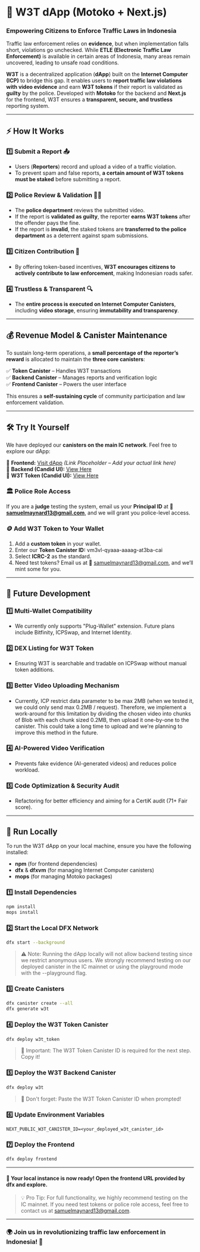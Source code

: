 # 🚦 W3T dApp (Motoko + Next.js)

### Empowering Citizens to Enforce Traffic Laws in Indonesia  

Traffic law enforcement relies on **evidence**, but when implementation falls short, violations go unchecked. While **ETLE (Electronic Traffic Law Enforcement)** is available in certain areas of Indonesia, many areas remain uncovered, leading to unsafe road conditions.  

**W3T** is a decentralized application (**dApp**) built on the **Internet Computer (ICP)** to bridge this gap. It enables users to **report traffic law violations with video evidence** and earn **W3T tokens** if their report is validated as **guilty** by the police. Developed with **Motoko** for the backend and **Next.js** for the frontend, W3T ensures a **transparent, secure, and trustless** reporting system.  

---

## ⚡ How It Works  

### 1️⃣ Submit a Report 📤  
- Users (**Reporters**) record and upload a video of a traffic violation.  
- To prevent spam and false reports, **a certain amount of W3T tokens must be staked** before submitting a report.  

### 2️⃣ Police Review & Validation 👮‍♂️  
- The **police department** reviews the submitted video.  
- If the report is **validated as guilty**, the reporter **earns W3T tokens** after the offender pays the fine.  
- If the report is **invalid**, the staked tokens are **transferred to the police department** as a deterrent against spam submissions.  

### 3️⃣ Citizen Contribution 💪  
- By offering token-based incentives, **W3T encourages citizens to actively contribute to law enforcement**, making Indonesian roads safer.  

### 4️⃣ Trustless & Transparent 🔍  
- The **entire process is executed on Internet Computer Canisters**, including **video storage**, ensuring **immutability and transparency**.  

---

## 💰 Revenue Model & Canister Maintenance  

To sustain long-term operations, a **small percentage of the reporter’s reward** is allocated to maintain the **three core canisters**:  

✅ **Token Canister** – Handles W3T transactions  
✅ **Backend Canister** – Manages reports and verification logic  
✅ **Frontend Canister** – Powers the user interface  

This ensures a **self-sustaining cycle** of community participation and law enforcement validation.  

---

## 🛠 Try It Yourself  

We have deployed our **canisters on the main IC network**. Feel free to explore our dApp:  

🔹 **Frontend:** [Visit dApp](#) *(Link Placeholder – Add your actual link here)*  
🔹 **Backend (Candid UI):** [View Here](https://a4gq6-oaaaa-aaaab-qaa4q-cai.raw.icp0.io/?id=vl2t7-5aaaa-aaaag-at3bq-cai)  
🔹 **W3T Token (Candid UI):** [View Here](https://a4gq6-oaaaa-aaaab-qaa4q-cai.raw.icp0.io/?id=vm3vl-qyaaa-aaaag-at3ba-cai)  

### 🏛 Police Role Access  
If you are a **judge** testing the system, email us your **Principal ID** at 📩 **samuelmaynard13@gmail.com**, and we will grant you police-level access.  

### 🪙 Add W3T Token to Your Wallet  
1. Add a **custom token** in your wallet.
2. Enter our **Token Canister ID:** vm3vl-qyaaa-aaaag-at3ba-cai
3. Select **ICRC-2** as the standard.
4. Need test tokens? Email us at 📩 samuelmaynard13@gmail.com, and we’ll mint some for you.

---

## 🚀 Future Development

### 1️⃣ Multi-Wallet Compatibility
- We currently only supports "Plug-Wallet" extension. Future plans include Bitfinity, ICPSwap, and Internet Identity.

### 2️⃣ DEX Listing for W3T Token
- Ensuring W3T is searchable and tradable on ICPSwap without manual token additions.

### 3️⃣ Better Video Uploading Mechanism
- Currently, ICP restrict data parameter to be max 2MB (when we tested it, we could only send max 0.2MB / request). Therefore, we implement a work-around for this limitation by dividing the chosen video into chunks of Blob with each chunk sized 0.2MB, then upload it one-by-one to the canister. This could take a long time to upload and we're planning to improve this method in the future.

### 4️⃣ AI-Powered Video Verification
- Prevents fake evidence (AI-generated videos) and reduces police workload.

### 5️⃣ Code Optimization & Security Audit
- Refactoring for better efficiency and aiming for a CertiK audit (71+ Fair score).

---

## 🏃 Run Locally  

To run the W3T dApp on your local machine, ensure you have the following installed:  
- **npm** (for frontend dependencies)  
- **dfx** & **dfxvm** (for managing Internet Computer canisters)  
- **mops** (for managing Motoko packages)  

### 1️⃣ Install Dependencies  
```sh
npm install
mops install
```

### 2️⃣ Start the Local DFX Network
```sh
dfx start --background
```
> ⚠️ Note: Running the dApp locally will not allow backend testing since we restrict anonymous users. We strongly recommend testing on our deployed canister in the IC mainnet or using the playground mode with the --playground flag.

### 3️⃣ Create Canisters
```sh
dfx canister create --all
dfx generate w3t
```

### 4️⃣ Deploy the W3T Token Canister
```sh
dfx deploy w3t_token
```
> 📌 Important: The W3T Token Canister ID is required for the next step. Copy it!

### 5️⃣ Deploy the W3T Backend Canister
```sh
dfx deploy w3t
```
> 📌 Don't forget: Paste the W3T Token Canister ID when prompted!

### 6️⃣ Update Environment Variables
```plaintext
NEXT_PUBLIC_W3T_CANISTER_ID=<your_deployed_w3t_canister_id>
```

### 7️⃣ Deploy the Frontend
```sh
dfx deploy frontend
```

---

#### 🚀 Your local instance is now ready! Open the frontend URL provided by dfx and explore.
> 💡 Pro Tip: For full functionality, we highly recommend testing on the IC mainnet. If you need test tokens or police role access, feel free to contact us at samuelmaynard13@gmail.com.

---

### 🌍 Join us in revolutionizing traffic law enforcement in Indonesia! 🚦
